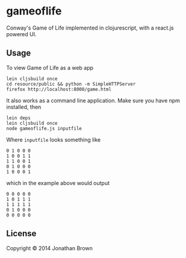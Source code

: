 # gameoflife

Conway's Game of Life implemented in clojurescript, with a react.js powered UI.

## Usage

To view Game of Life as a web app

    lein cljsbuild once
    cd resource/public && python -m SimpleHTTPServer
    firefox http://localhost:8000/game.html
    
It also works as a command line application. Make sure you have npm installed, then

    lein deps
    lein cljsbuild once
    node gameoflife.js inputfile

Where `inputfile` looks something like

    0 1 0 0 0
    1 0 0 1 1
    1 1 0 0 1
    0 1 0 0 0
    1 0 0 0 1
    
which in the example above would output 

    0 0 0 0 0
    1 0 1 1 1
    1 1 1 1 1
    0 1 0 0 0
    0 0 0 0 0

## License

Copyright © 2014 Jonathan Brown
